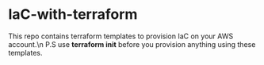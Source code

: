# IaC-with-terraform
This repo contains terraform templates to provision IaC on your AWS account.\n 
P.S use **terraform init** before you provision anything using these templates.  
